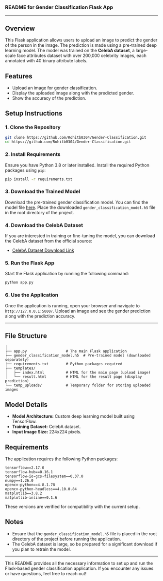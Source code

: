 ### README for Gender Classification Flask App

---

## Overview

This Flask application allows users to upload an image to predict the gender of the person in the image. The prediction is made using a pre-trained deep learning model. The model was trained on the **CelebA dataset**, a large-scale face attributes dataset with over 200,000 celebrity images, each annotated with 40 binary attribute labels.

## Features

- Upload an image for gender classification.
- Display the uploaded image along with the predicted gender.
- Show the accuracy of the prediction.

## Setup Instructions

### 1. Clone the Repository

```bash
git clone https://github.com/Rohitb0304/Gender-Classification.git
cd https://github.com/Rohitb0304/Gender-Classification.git
```

### 2. Install Requirements

Ensure you have Python 3.8 or later installed. Install the required Python packages using `pip`:

```bash
pip install -r requirements.txt
```

### 3. Download the Trained Model

Download the pre-trained gender classification model. You can find the model file [here](#). Place the downloaded `gender_classification_model.h5` file in the root directory of the project.

### 4. Download the CelebA Dataset

If you are interested in training or fine-tuning the model, you can download the CelebA dataset from the official source:

- [CelebA Dataset Download Link](http://mmlab.ie.cuhk.edu.hk/projects/CelebA.html)

### 5. Run the Flask App

Start the Flask application by running the following command:

```bash
python app.py
```

### 6. Use the Application

Once the application is running, open your browser and navigate to `http://127.0.0.1:5000/`. Upload an image and see the gender prediction along with the prediction accuracy.

---

## File Structure

```
│
├── app.py                  # The main Flask application
├── gender_classification_model.h5  # Pre-trained model (downloaded separately)
├── requirements.txt        # Python packages required
├── templates/
│   ├── index.html          # HTML for the main page (upload image)
│   └── result.html         # HTML for the result page (display prediction)
└── temp_uploads/           # Temporary folder for storing uploaded images
```

## Model Details

- **Model Architecture:** Custom deep learning model built using TensorFlow.
- **Training Dataset:** CelebA dataset.
- **Input Image Size:** 224x224 pixels.

## Requirements

The application requires the following Python packages:

```plaintext
tensorflow==2.17.0
tensorflow-hub==0.16.1
tensorflow-io-gcs-filesystem==0.37.0
numpy==1.26.0
opencv-python==4.8.1.78
opencv-python-headless==4.10.0.84
matplotlib==3.8.2
matplotlib-inline==0.1.6
```

These versions are verified for compatibility with the current setup.

## Notes

- Ensure that the `gender_classification_model.h5` file is placed in the root directory of the project before running the application.
- The CelebA dataset is large, so be prepared for a significant download if you plan to retrain the model.

---

This README provides all the necessary information to set up and run the Flask-based gender classification application. If you encounter any issues or have questions, feel free to reach out!
